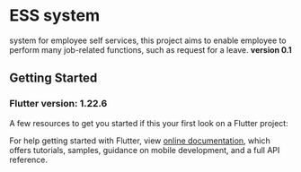 # ESS system 
system for employee self services, this project aims to enable employee to perform many job-related functions, such as request for a leave.
**version 0.1**

## Getting Started

### Flutter version: 1.22.6

A few resources to get you started if this your first look on a Flutter project:

For help getting started with Flutter, view
[online documentation](https://flutter.dev/docs), which offers tutorials,
samples, guidance on mobile development, and a full API reference.


